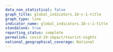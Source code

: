 ```yaml
---
data_non_statistical: false
graph_title: global_indicators.18-c-1-title
graph_type: line
indicator_name: global_indicators.18-c-1-title
standalone: true
reporting_status: complete
permalink: covid-19-impact/tourist-nights
national_geographical_coverage: National
---
```

